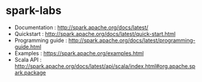 spark-labs
==========

* Documentation : http://spark.apache.org/docs/latest/
* Quickstart : http://spark.apache.org/docs/latest/quick-start.html
* Programming guide : http://spark.apache.org/docs/latest/programming-guide.html
* Examples : https://spark.apache.org/examples.html
* Scala API : http://spark.apache.org/docs/latest/api/scala/index.html#org.apache.spark.package
